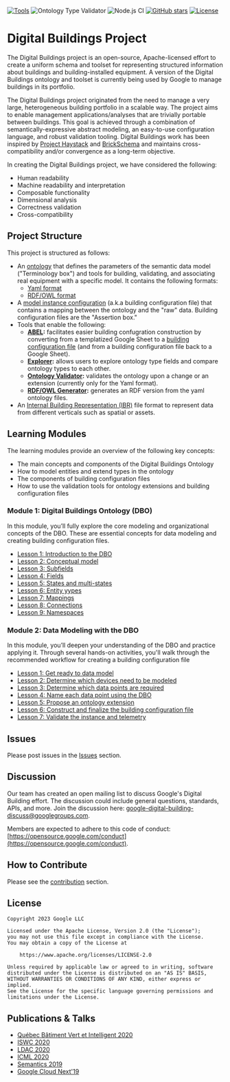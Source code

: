 [![Tools](https://github.com/google/digitalbuildings/actions/workflows/tools.yml/badge.svg)](https://github.com/google/digitalbuildings/actions/workflows/tools.yml)
![Ontology Type Validator](https://github.com/google/digitalbuildings/workflows/Ontology%20Type%20Validator/badge.svg)
![Node.js CI](https://github.com/google/digitalbuildings/workflows/Node.js%20CI/badge.svg)
[![GitHub stars](https://img.shields.io/github/stars/google/digitalbuildings.svg)](https://github.com/google/digitalbuildings/stargazers)
[![License](https://img.shields.io/badge/License-Apache%202.0-blue.svg)](https://opensource.org/licenses/Apache-2.0)

# Digital Buildings Project

The Digital Buildings project is an open-source, Apache-licensed effort to create a uniform schema and toolset for representing structured information about buildings and building-installed equipment. A version of the Digital Buildings ontology and toolset is currently being used by Google to manage buildings in its portfolio. 

The Digital Buildings project originated from the need to manage a very large, heterogeneous building portfolio in a scalable way. The project aims to enable management applications/analyses that are trivially portable between buildings.  This goal is achieved through a combination of semantically-expressive abstract modeling, an easy-to-use configuration language, and robust validation tooling.  Digital Buildings work has been inspired by [Project Haystack](https://project-haystack.org/tag) and [BrickSchema](https://brickschema.org/) and maintains cross-compatibility and/or convergence as a long-term objective.

In creating the Digital Buildings project, we have considered the following:

* Human readability
* Machine readability and interpretation
* Composable functionality
* Dimensional analysis
* Correctness validation
* Cross-compatibility

## Project Structure

This project is structured as follows:
*  An [ontology](./ontology/README.md) that defines the parameters of the semantic data model ("Terminology box") and tools for building, validating, and associating real equipment with a specific model. It contains the following formats:
   * [Yaml format](./ontology/yaml/README.md)
   * [RDF/OWL format](./ontology/rdf/README.md)
* A [model instance configuration](./ontology/docs/building_config.md) (a.k.a building configuration file) that contains a mapping between the ontology and the "raw" data. Building configuration files are the "Assertion box."
* Tools that enable the following:
  * [**ABEL**](./tools/abel/README.md)**:** facilitates easier building confugration construction by converting from a templatized Google Sheet to a [building configuration file](./ontology/docs/building_config.md) (and from a building configuration file back to a Google Sheet).
  * [**Explorer**](./tools/explorer/README.md)**:** allows users to explore ontology type fields and compare ontology types to each other.
  * [**Ontology Validator**](./tools/validators/ontology_validator/README.md)**:** validates the ontology upon a change or an extension (currently only for the Yaml format).
  * [**RDF/OWL Generator**](./tools/rdf_generator/README.md)**:** generates an RDF version from the yaml ontology files.
* An [Internal Building Representation (IBR)](./ibr/README.md) file format to represent data from different verticals such as spatial or assets.

## Learning Modules
The learning modules provide an overview of the following key concepts:
* The main concepts and components of the Digital Buildings Ontology
* How to model entities and extend types in the ontology
* The components of building configuration files
* How to use the validation tools for ontology extensions and building configuration files

### Module 1: Digital Buildings Ontology (DBO)
In this module, you’ll fully explore the core modeling and organizational concepts of the DBO. These are essential concepts for data modeling and creating building configuration files.


* [Lesson 1: Introduction to the DBO](./ontology/docs/learning/Module_1_Lesson_1_Introduction_to_the_DBO.pdf)
* [Lesson 2: Conceptual model](./ontology/docs/learning/Module_1_Lesson_2_Conceptual_model.pdf)
* [Lesson 3: Subfields](./ontology/docs/learning/Module_1_Lesson_3_Subfields.pdf)
* [Lesson 4: Fields](./ontology/docs/learning/Module_1_Lesson_4_Fields.pdf)
* [Lesson 5: States and multi-states](./ontology/docs/learning/Module_1_Lesson_5_States_and_multistates.pdf)
* [Lesson 6: Entity yypes](./ontology/docs/learning/Module_1_Lesson_6_Entity_types.pdf)
* [Lesson 7: Mappings](./ontology/docs/learning/Module_1_Lesson_7_Mappings.pdf)
* [Lesson 8: Connections](./ontology/docs/learning/Module_1_Lesson_8_Connections.pdf)
* [Lesson 9: Namespaces](./ontology/docs/learning/Module_1_Lesson_9_Namespaces.pdf)


### Module 2: Data Modeling with the DBO

In this module, you’ll deepen your understanding of the DBO and practice applying it. Through several hands-on activities, you'll walk through the recommended workflow for creating a building configuration file


* [Lesson 1: Get ready to data model](./ontology/docs/learning/Module_2_Lesson_1_Get_ready_to_data_model.pdf)
* [Lesson 2: Determine which devices need to be modeled](./ontology/docs/learning/Module_2_Lesson_2_Determine_which_devices_need_to_be_modeled.pdf)
* [Lesson 3: Determine which data points are required](./ontology/docs/learning/Module_2_Lesson_3_Determine_which_data_points_are_required.pdf)
* [Lesson 4: Name each data point using the DBO](./ontology/docs/learning/Module_2_Lesson_4_Name_each_data_point_using_the_DBO.pdf)
* [Lesson 5: Propose an ontology extension](./ontology/docs/learning/Module_2_Lesson_5_Propose_an_ontology_extension.pdf)
* [Lesson 6: Construct and finalize the building configuration file](./ontology/docs/learning/Module_2_Lesson_6_Construct_and_finalize_the_building_configuration_file.pdf)
* [Lesson 7: Validate the instance and telemetry](./ontology/docs/learning/Module_2_Lesson_7_Validate_the_instance_and_telemetry.pdf)


## Issues
Please post issues in the [Issues](https://github.com/google/digitalbuildings/issues) section.

## Discussion
Our team has created an open mailing list to discuss Google's Digital Building effort. The discussion could include general questions, standards, APIs, and more. Join the discussion here: [google-digital-building-discuss@googlegroups.com](mailto:google-digital-building-discuss@googlegroups.com).

Members are expected to adhere to this code of conduct: [https://opensource.google.com/conduct](https://opensource.google.com/conduct).

## How to Contribute

Please see the [contribution](CONTRIBUTING.md) section.

## License
```
Copyright 2023 Google LLC

Licensed under the Apache License, Version 2.0 (the "License");
you may not use this file except in compliance with the License.
You may obtain a copy of the License at

    https://www.apache.org/licenses/LICENSE-2.0

Unless required by applicable law or agreed to in writing, software
distributed under the License is distributed on an "AS IS" BASIS,
WITHOUT WARRANTIES OR CONDITIONS OF ANY KIND, either express or implied.
See the License for the specific language governing permissions and
limitations under the License.
```

## Publications & Talks
* [Québec Bâtiment Vert et Intelligent 2020](https://www.eventbrite.ca/e/billets-rendez-vous-annuel-quebec-bvi-presente-par-google-128034116489)
* [ISWC 2020](http://ceur-ws.org/Vol-2721/paper510.pdf)
* [LDAC 2020](http://linkedbuildingdata.net/ldac2020/abstracts.html#industry10)
* [ICML 2020](http://proceedings.mlr.press/v119/sipple20a/sipple20a.pdf)
* [Semantics 2019](https://2019.semantics.cc/role-semantics-googles-smart-building-platform)
* [Google Cloud Next'19](https://youtu.be/Zz6jkLYkzSQ)
